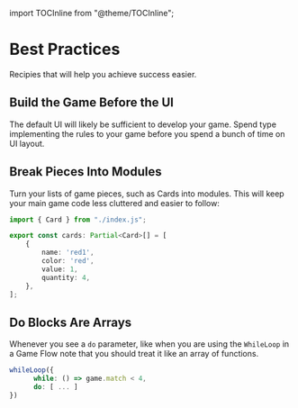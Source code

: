 import TOCInline from "@theme/TOCInline";

<TOCInline toc={toc} />

# Best Practices
Recipies that will help you achieve success easier.


## Build the Game Before the UI
The default UI will likely be sufficient to develop your game. Spend type implementing the rules to your game before you spend a bunch of time on UI layout.


## Break Pieces Into Modules
Turn your lists of game pieces, such as Cards into modules. This will keep your main game code less cluttered and easier to follow:

```ts
import { Card } from "./index.js";

export const cards: Partial<Card>[] = [
    {
        name: 'red1',
        color: 'red',
        value: 1,
        quantity: 4,
    },
];
```

## Do Blocks Are Arrays
Whenever you see a `do` parameter, like when you are using the `WhileLoop` in a Game Flow note that you should treat it like an array of functions.

```ts
whileLoop({
      while: () => game.match < 4,
      do: [ ... ]
})
```
